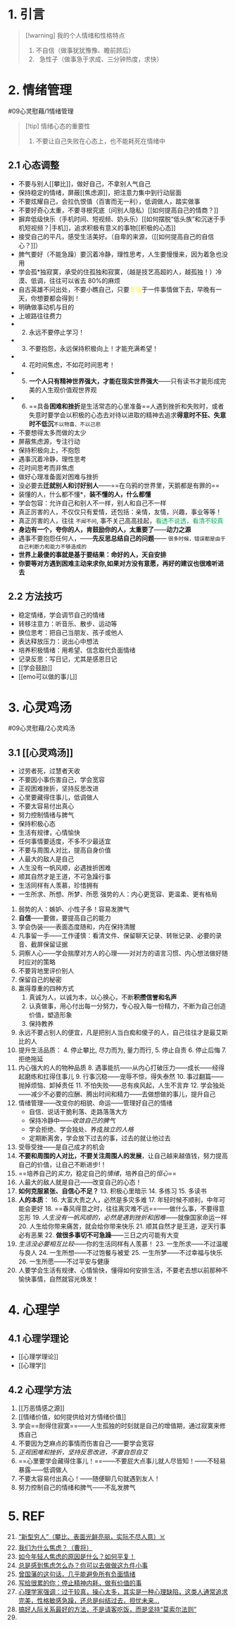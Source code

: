 # 1. 引言 
> [!warning] 我的个人情绪和性格特点
> 1. 不自信（做事犹犹豫豫、瞻前顾后）
> 2.   急性子（做事急于求成、三分钟热度，求快）
# 2. 情绪管理 
#09心灵慰藉/1情绪管理

> [!tip] 情绪心态的重要性
> 1. 不要让自己失败在心态上，也不能耗死在情绪中
## 2.1 心态调整 
- 不要与别人[[攀比]]，做好自己，不拿别人气自己
- 保持稳定的情绪，屏蔽[[焦虑源]]，把注意力集中到行动层面
- 不要炫耀自己，会拉仇恨值（百害而无一利），低调做人，踏实做事
- 不要好奇心太重，不要寻根究底（问别人隐私）[[如何提高自己的情商？]]
- 摒弃低级快乐（手机时间、短视频、奶头乐）[[如何摆脱“低头族”和沉迷于手机短视频？|手机]]，追求积极有意义的事物[[积极的心态]]
- 接受自己的平凡，感受生活美好。（自卑的来源，（[[如何提高自己的自信心？]]）
- 脾气要好（不能急躁）要沉着冷静，理性思考，人生要慢慢来，因为着急也没用
- 学会孤*独寂寞，承受的住孤独和寂寞，（越是技艺高超的人，越孤独！）冷漠、低调，往往可以省去 80%的麻烦
- 自古英雄不问出处，不要小瞧自己，只要<font color="#ffff00">专注</font>于一件事情做下去，早晚有一天，你想要都会得到！
- 明确做事动机与目的
- 上坡路往往费力
- 2. 永远不要停止学习！
- 3. 不要抱怨，永远保持积极向上！才能充满希望！
- 4. 花时间焦虑，不如花时间思考！
- 5. **一个人只有精神世界强大，才能在现实世界强大**——只有读书才能形成完美的人生观价值观世界观
- 6. ==具备**困难和挫折**是生活常态的心里准备==人遇到挫折和失败时，或者失意时要学会以积极的心态去对待以进取的精神去追求**得意时不狂、失意时不低沉**`不以物喜、不以己悲`
- 不要想得太多而做的太少
- 屏蔽焦虑源，专注行动
- 保持积极向上，不抱怨
- 遇事沉着冷静，理性思考
- 花时间思考而非焦虑
- 做好心理准备面对困难与挫折
- 没必要去**迁就别人和讨好别人**——==在乌鸦的世界里，天鹅都是有罪的==
- 装懂的人，什么都不懂*，**装不懂的人，什么都懂**
-  学会包容：允许自己和别人不一样，别人和自己不一样
- 真正厉害的人，不仅仅只有爱情，还包括：亲情，友情，兴趣，事业等等！
- 真正厉害的人，往往 `不闻不问`, 事不关己高高挂起，<font color="#00b050">看透不说透，看清不较真</font>
- **身边有一个，夸你的人，肯鼓励你的人，太重要了**——**动力之源**
- 遇事不要抱怨任何人，——**先反思总结自己的问题**—— `很多时候，错误都是由于自己判断力和能力不够造成的`
- **世界上最傻的事就是基于要结果：命好的人，天自安排**
-  **你要等对方遇到困难主动来求你,如果对方没有意愿，再好的建议也很难听进去**
## 2.2 方法技巧 
- 稳定情绪，学会调节自己的情绪
- 转移注意力：听音乐、散步、运动等
- 换位思考：把自己当朋友、孩子或他人
- 表达释放压力：说出心中想法
- 培养积极情绪：用希望、信念取代负面情绪
- 记录反思：写日记，尤其是感恩日记
- [[学会鼓励]]
- [[emo可以做的事儿]]
# 3. 心灵鸡汤 
#09心灵慰藉/2心灵鸡汤
## 3.1 [[心灵鸡汤]]
- 过劳者死，过慧者天收
- 不要因小事伤害自己，学会宽容
- 正视困难挫折，坚持反思改进
- 心里要藏得住事儿，低调做人
- 不要太容易付出真心 
- 努力控制情绪与脾气
- 保持积极心态
- 生活有规律，心情愉快
- 任何事情要适度，不多不少最适宜
- 不要与周围人对比，提高自身价值
- 人最大的敌人是自己
- 人生没有一帆风顺，必遇挫折困难
- 顺其自然才是王道，不可急躁行事
- 生活同样有人羡慕，珍惜拥有
- 一生所求、所想、所梦、所愿
强势的人：内心更宽容、更温柔、更有格局
1. 弱势的人：嫉妒、小性子多！容易发脾气
2. **自信**——要做，要提高自己的能力
3. 学会伪装——表面态度随和，内在保持清醒
4. 凡事留一手——工作谨慎：看清文件、保留聊天记录、转账记录、必要的录音、截屏保留证据
5. 洞察人心——学会揣摩对方人的心理——对对方的语言习惯、内心想法做好随时应对的策略
6. 不要背地里评价别人
7. 保留自己的秘密
8. 赢得尊重的四种方式
	1. 真诚为人，以诚为本，以心换心，不断**积攒信誉和名声**
	2. 认真做事，用心付出每一分努力，专心投入每一份精力，不断为自己创造价值，塑造形象
	3. 保持教养 
9. 永远不要占别人的便宜，凡是把别人当白痴和傻子的人，自己往往才是最艾斯比的人
10. 提升生活品质：
	4. 停止攀比, 尽力而为, 量力而行,
	5. 停止自责
	6. 停止后悔
	7. 拒绝拖延
11. 内心强大的人的物种品质
	8. 遇事能抗——从内心打破压力——成长——经得起磨练和扛得住事儿
	9. 行事沉稳——宠辱不惊，得失泰然
	10. 事过翻篇——抛掉烦恼、卸掉责任
	11. 不怕失败——总有疾风起，人生不言弃
	12. 学会独处——减少不必要的应酬、腾出时间和精力——去做想做的事儿，提升自己
12. 情绪管理——改变你的相貌、命运——管理好自己的情绪
	- 自信、说话干脆利落、走路落落大方
	- 保持冷静中——*收敛自己的脾气*
	- 学会拒绝、学会独处、养成*独立的人格*
	- 定期断离舍，学会放下过去的事，过去的就让他过去
13. 受辱受挫——是自己成才的机会
14. **不要和周围的人对比，不要关注周围人的发展**，让自己越来越值钱，努力提高自己的价值，让自己不断进步!！
15. ==培养自己的*实力*，稳定自己的*情绪*，培养自己的*恒心*==
16. 人最大的敌人就是自己——改变自己的心态！
17. **如何克服紧张、自信心不足？**
	13. 积极心里暗示
	14. 多练习
	15. 多读书
18. **人的本质**：
	16. 大富大贵之人，必然是多灾多难
	17. 年轻时候不顺利，中年可能会更好
	18. ==春风得意之时，往往离灾难不远==——做什么事，不要得意忘形
	19. *人生没有一帆风顺的，必然是遇到挫折和困难*——就像国家命运一样
	20. 人生给你带来痛苦，就会给你带来快乐
	21. 顺其自然才是王道，逆天行事必有恶果
	22. **做很多事切不可急躁**——三日之内可能有大变
19. *生活没必要相互比较*——你的生活同样有人羡慕！
	23. 一生所求——不过温暖与良人
	24. 一生所想——不过饱餐与被爱
	25. 一生所梦——不过幸福与快乐
	26. 一生所愿——不过平安与健康
20. 人要学会生活有规律、心情愉快，懂得如何安排生活，不要老去想以前那种不愉快事情，自然就容光焕发！

# 4. 心理学
## 4.1 心理学理论 
- [[心理学理论]]
- [[心理学]]
## 4.2 心理学方法
 1.  [[万恶情感之源]]
 2.  [[情绪价值，如何提供给对方情绪价值]]
 3. 学会==耐得住寂寞==——人生孤独的时刻就是自己的增值期，通过寂寞来修炼自己
 4. 不要因为芝麻点的事情而伤害自己——要学会宽容
 5. *正视困难和挫折，坚持反思改进，不要自怨自艾*
 6. ==心里要学会藏得住事儿！==——不要屁大点事儿就人尽皆知！——不轻易暴露——低调做人
 7. 不要太容易付出真心！——随便聊几句就遇到友人！
 8. 努力控制自己的情绪和脾气——不乱发脾气
# 5. REF 
21. [“新型穷人”（攀比、表面光鲜亮丽，实际不尽人意）☠️](https://mp.weixin.qq.com/s?__biz=MzI2MTk2Mzg5Ng==&mid=2247487510&idx=1&sn=770b3681a9240ee08e5c7c7c15823bd3&scene=19#wechat_redirect)
22. [我们为什么焦虑？（曹将）](https://mp.weixin.qq.com/s/0oeZRtRNpi32rwjTF6yNuA)
23. [如今年轻人焦虑的原因是什么？如何平复！](https://mp.weixin.qq.com/s?__biz=MzI2MTk2Mzg5Ng==&mid=2247492539&idx=2&sn=834531405732c888b5b715b79559b348&scene=19#wechat_redirect)
24. [总是感到焦虑怎么办？你可以去做做这九件小事](https://mp.weixin.qq.com/s/ZIGD4z8ZITyu8J9Av1mWNw)
25. [曾国藩的这句话，几乎能避免所有负面情绪](https://mp.weixin.qq.com/s/BJ4r8GyWbLOtnf_YaqLhvQ)
26. [写给很累的你：停止精神内耗，做有价值的事](https://mp.weixin.qq.com/s/RvAfg9w1rxde4cjShBMkMw) 
27. [心理学家强调：过于较真，操心太多，其实是一种心理缺陷，这类人通常追求完美，性格敏感急躁，还总是纠结过去，担忧未来...](https://mp.weixin.qq.com/s/anjxNTK2yZE4ail0bRtRAQ)
28.  [搞好人际关系最好的方法，不是请客吃饭，而是坚持“莫索尔法则”](https://mp.weixin.qq.com/s/9BTGSbcgU_tl3-sOUKOvDw)
29. 